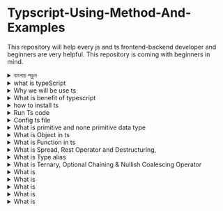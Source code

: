 # Typscript-Using-Method-And-Examples  

This repository will help every js and ts frontend-backend developer and beginners are very helpful. This repository is coming with beginners in mind.

<details>
<summary>
  বাংলায় পড়ুন
</summary>
<br >
  
- এই repository  প্রত্যেক JS AND TS ফ্রন্টএন্ড-ব্যাকএন্ড Developer দের কিছুটা সহযোগিতা করতে পারে । 

</details>  





<details>
<summary>
what is typeScript
</summary>
<br >


TypeScript is a programming language that's very similar to JavaScript. It's like a "superset" of JavaScript, which means it adds some extra features on top of JavaScript. These features help developers catch errors early on and make it easier to work with large and complex codebases. In simple words, TypeScript helps you write JavaScript code with fewer mistakes and more structure.

</details> 

<details>
<summary>
 Why we will be use ts 


</summary>
<br >


English: TypeScript helps catch errors early, improves code quality, and enhances developer productivity.

বাংলা: TypeScript সহযোগিতা করে ত্রুটি সমূহকে প্রাথমিকভাবে ধরা পরে, কোডের গুণমান উন্নত করে, এবং ডেভেলপারের কর্মক্ষমতা বাড়ায়।

</details> 

<details>
<summary>
What is benefit of typescript 


</summary>
<br >

English: The benefits of TypeScript include catching errors early, improving code quality, and enhancing developer productivity.

বাংলা: TypeScript এর সুবিধাগুলির মধ্যে ত্রুটি সমূহকে প্রাথমিকভাবে ধরা পাওয়া, কোডের গুণমান উন্নত করা, এবং ডেভেলপারের কর্মক্ষমতা বাড়ানো রয়েছে।  

 JS type in Ts 
- number. string. boolean. null. undefined. Object. symbol 

TS Own types 
- interface. void. array. Enum. union. inersaction

</details> 

<details>
<summary>
how to install ts 


</summary>
<br >

1. First, make sure you have Node.js installed on your computer. You can download and install it from the official Node.js website: https://nodejs.org/

2.  open your command prompt or terminal.

3. To install TypeScript globally, 
```
npm install -g typescript
```

4. TypeScript should be installed on your system.

5. To verify that TypeScript is installed, you can check the version by running:
```
tsc --version
```

6. If TypeScript is installed correctly, you should see the version number displayed in the terminal.


</details> 

<details>
<summary>
Run Ts code
</summary>
<br >



1. Write your TypeScript code in a file with a `.ts` extension. For example, you can create a file named `example.ts`.

2. Open your command prompt or terminal and navigate to the directory where your TypeScript file is located.

3. Compile your TypeScript code into JavaScript using the TypeScript compiler (`tsc`). Run the following command:
```
tsc example.ts
```
This command will generate a JavaScript file (`example.js`) in the same directory.

4. Once the TypeScript code is compiled, you can run the generated JavaScript file using Node.js. Run the following command:
```
node example.js
```


</details> 

<details>
<summary>
Config ts file
</summary>
<br >



1. **Initialize TypeScript Configuration**: In your project directory, open a terminal or command prompt.

2. **Create a `tsconfig.json` file**: Run the following command:
   ```
   tsc --init
   ```
   This command generates a `tsconfig.json` file with default settings.

3. **Configure `tsconfig.json`**: Open the generated `tsconfig.json` file in a text editor. Here you can configure various TypeScript compiler options according to your project's needs. Some common options include:
   - `"target"`: Specifies the version of ECMAScript to compile to (e.g., `"ES5"`, `"ES6"`).
   - `"outDir"`: Specifies the output directory for compiled JavaScript files.
   - `"rootDir"`: Specifies the root directory of TypeScript source files.
   - `"include"`: Specifies the files to include in compilation.
   - `"exclude"`: Specifies the files to exclude from compilation.

4. **Write TypeScript Code**: Create `.ts` files in your project directory and write your TypeScript code in them.

5. **Compile TypeScript Code**: Run the TypeScript compiler (`tsc`) in the terminal to compile your TypeScript files. If you have configured `tsconfig.json`, you can simply run:
   ```
   tsc
   ```
   This command will compile all TypeScript files in the project according to the configuration specified in `tsconfig.json`.

6. **Run the Compiled JavaScript Code**: After compiling, you can run the generated JavaScript files using Node.js:
   ```
   node path/to/compiled/file.js
   ```


</details> 



<details>
<summary>
What is primitive and none primitive data type
</summary>
<br >
list of primitive data types in TypeScript:

1. `number`: Represents numeric values like integers or floating-point numbers.
2. `string`: Represents text or string values.
3. `boolean`: Represents true or false values.
4. `null`: Represents an intentional absence of any value.
5. `undefined`: Represents a variable that has been declared but not assigned a value.
6. `symbol`: Represents unique and immutable values, often used as object keys.

none primitive data types 
- array 
- tuple
- object


```js 
// Basic ts

// 1- string
let Myname: string = "Rakib";

// 2- number
let number: number = 123;

// 3-Boolean
let isAdmin: boolean = true;

// 4- null
let y: null = null;

// 5-undefined
let x: undefined = undefined;

// Array
let freind: string[] = ["rakib", "sadiya"];

let eligibleRollLIst: number[] = [34, 435, 434];
eligibleRollLIst.push(43);

//  tuple --> array --> order--> type of value

let coordinates: [number, number] = [3423, 434];

let ageName: [number, string] = [22, "rakib"];

```



</details> 



<details>
<summary>
What is Object in ts


</summary>
<br >


In TypeScript, an object is like a container that holds related information. It's made up of key-value pairs. For example:
```typescript
let person = {
    name: "John",
    age: 30,
    isStudent: false
};
```
Here, `person` is an object with properties like `name`, `age`, and `isStudent`, each storing different kinds of information about John. 

```js
const user: {
  company: "Ph Hero"; // type- literal types
  fristName: string;
  middleName?: string;
  lastName: string;
  isMarried: boolean;
} = {
  company: "Ph Hero",
  fristName: "Rakibul",
  lastName: "Islam",
  isMarried: true,
};

```

</details> 


<details>
<summary>
What is Function in ts


</summary>
<br >
// learning Function

//  normal function
//  arrow Function

function add(num1: number, num2: number) {
  return num1 + num2;
}

// arrow function
const addArrow = (num1: number, numb2: number): number => num1 + numb2;

//  object --> function --> method

const poorUser = {
  name: "rakib",
  balance: 0,
  addBalance(balance: number): string {
    return `My new Balance is ${this.balance + balance}`;
  },
};



English:
1. **Arrow Function**: `addArrow` is a function that takes two numbers as input and returns their sum. It's written using arrow function syntax `(parameters) => expression`.

2. **Object - Function - Method**: `poorUser` is an object representing a user with properties like `name` and `balance`. Inside this object, there's a function `addBalance` that takes a number as input and returns a string indicating the new balance after adding the input amount to the current balance. It's called a method because it's a function inside an object.

Bangla:
1. **অ্যারো ফাংশন**: `addArrow` হলো একটি ফাংশন যেখানে দুটি সংখ্যা নেয় এবং তাদের যোগফল ফেরত দেয়। এটি অ্যারো ফাংশন সিনট্যাক্স `(প্যারামিটার) => এক্সপ্রেশন` ব্যবহার করে লেখা হয়েছে।

2. **অবজেক্ট - ফাংশন - মেথড**: `poorUser` হলো একটি অবজেক্ট যেখানে `নাম` এবং `ব্যালেন্স` এর মত গুলো প্রোপার্টি আছে। এই অবজেক্টের ভিতরে, `addBalance` হলো একটি ফাংশন যা একটি সংখ্যা নেয় এবং তার বর্তমান ব্যালেন্সে যোগ করার পরিণামের নতুন ব্যালেন্স নির্দেশ করে। এটিকে একটি মেথড বলা হয় কারণ এটি অবজেক্টের ভিতরে একটি ফাংশন।



</details> 


<details>
<summary>
What is Spread, Rest Operator and Destructuring,


</summary>
<br >

1. **Spread Operator (`...`)**:
   - English: The spread operator `...` allows you to expand elements of an iterable (like an array or object) into places where multiple elements are expected.
   - Bangla: স্প্রেড অপারেটর `...` আপনাকে ইটারেবলের (যেমন একটি অ্যারে বা অবজেক্ট) উপাদানগুলি নতুন উপাদানে বিস্তার করতে অনুমতি দেয়।

2. **Rest Operator (`...`)**:
   - English: The rest operator `...` gathers the remaining parameters into an array, representing an indefinite number of arguments.
   - Bangla: রেস্ট অপারেটর `...` অবশিষ্ট প্যারামিটারগুলি একটি অ্যারেতে সংগ্রহ করে, অসীম সংখ্যক আর্গুমেন্ট প্রতিনিধিত্ব করে।

3. **Destructuring**:
   - English: Destructuring allows you to extract values from arrays or objects and assign them to variables in a concise way.
   - Bangla: ডিস্ট্রাকচারিং আপনাকে অ্যারে বা অবজেক্ট থেকে মান উত্তোলন করে এবং তাদেরকে সংক্ষিপ্ত উপায়ে ভেরিয়েবলগুলিতে বর্তমান করতে দেয়। 

```js 
{
  //  spread operator
  //    rest operator
  //  distructure

  const bro1: string[] = ["hasib", "faruk"];
  const bro2: string[] = ["roton", "ratul"];
  bro1.push(...bro2);

  const mentors1 = {
    ts: "misba",
    redux: "mir",
  };
  const mentors2 = {
    prisma: "mizan",
    nextjs: "tonnmoy",
  };

  const mentorLIst = {
    ...mentors1,
    ...mentors2,
  };

  const greetFriends = (...friends: string[]) => {
    friends.forEach((friend: string) => console.log(freind));
  };

  greetFriends("abul", "kabul", "ubul", "babul");

  // 
}

//  distructuring
{
  const user = {
    id: 111,
    name: {
      fristName: "sadiya",
      middleName: "islam",
      lastName: "sinthiya",
    },
    conctactNo: "01754836031",
    address: "pabna",
  };

  const {
    conctactNo,
    name: { fristName },
  } = user;
}

//  array distructuring

const myFriends = ["chanler", "joey", "ross"];

const [, , besfreind, ...rest] = myFriends;


```

</details> 


<details>
<summary>
What is Type alias


</summary>
<br >
Type alias is a feature in TypeScript that allows you to create a new name for a type. It's useful for giving descriptive names to complex types or for creating shorter names for types that are used frequently. With type alias, you can create custom types based on existing types or combine multiple types into one. It helps make your code more readable and maintainable by providing meaningful names for types.

```js 
{
  // type alias

  type Student = {
    name: string;
    age: number;
    gender: string;
    contactNo?: string;
  };

  const student1: Student = {
    name: "rakib",
    age: 22,
    gender: "male",
    contactNo: "0173333333",
  };
  const student2: Student = {
    name: "mir",
    age: 24,
    gender: "male",
    contactNo: "0176666666",
  };
  const student3: Student = {
    name: "mir",
    age: 24,
    gender: "male",
    contactNo: "0176666666",
  };
  type UserName = string;
  type IsAddmin = boolean;

  const userName: UserName = "rakib";
  const isAdmin: IsAddmin = true;

  type Add = (num1: number, num2: number) => number;
  const add: Add = (num1, num2) => num1 + num2;
}
```

</details> 


<details>
<summary>
What is Ternary, Optional Chaining & Nullish Coalescing Operator


</summary>
<br >


1. **Ternary Operator**:
   - English: The ternary operator `condition ? expr1 : expr2` is a shorthand way of writing an if-else statement. It evaluates the `condition`, and if it's true, it returns `expr1`, otherwise it returns `expr2`.
   - Bangla: টার্নারি অপারেটর `condition ? expr1 : expr2` হলো একটি ছোট প্রকারের ইফ-এলস স্টেটমেন্ট লেখার উপায়। এটি `condition` এর মান এবং যদি সত্য হয়, তবে এটি `expr1` কে ফেরত দেয়, অন্যথায় এটি `expr2` কে ফেরত দেয়।

2. **Optional Chaining Operator**:
   - English: The optional chaining operator `?.` is used to access properties of an object without having to check if each property exists. It returns `undefined` if a property in the chain is null or undefined.
   - Bangla: অপশনাল চেইনিং অপারেটর `?.` ব্যবহার করা হয় অবজেক্টের প্রপার্টি অ্যাক্সেস করতে যেখানে প্রত্যেক প্রপার্টি বিদ্যমান কি না তা চেক করার প্রয়োজন না করে। যদি চেইনের কোনো প্রপার্টি null অথবা undefined হয়, তবে এটি `undefined` ফেরত দেয়।

3. **Nullish Coalescing Operator**:
   - English: The nullish coalescing operator `??` is used to provide a default value when a variable is null or undefined. It returns the right-hand operand if the left-hand operand is `null` or `undefined`, otherwise it returns the left-hand operand.
   - Bangla: নালিশ কো-অ্যালিসিং অপারেটর `??` ব্যবহার করা হয় যখন একটি ভ্যারিয়েবল null অথবা undefined হলে একটি ডিফল্ট মান সরবরাহ করতে। যদি বাম অপারেন্ড null বা undefined হয়, তবে এটি ডান অপারেন্ড ফেরত দেয়, অন্যথায় এটি বাম অপারেন্ড ফেরত দেয়।
</details> 


<details>
<summary>
What is


</summary>
<br >

</details> 


<details>
<summary>
What is


</summary>
<br >

</details> 


<details>
<summary>
What is


</summary>
<br >

</details> 


<details>
<summary>
What is


</summary>
<br >

</details> 


<details>
<summary>
What is


</summary>
<br >

</details> 